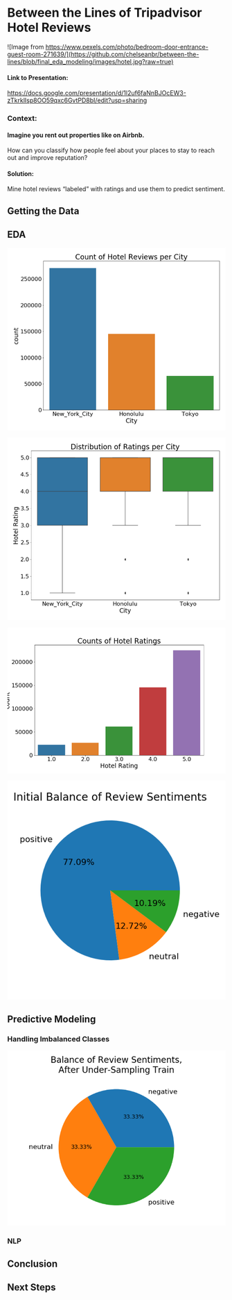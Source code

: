 # Between the Lines of Tripadvisor Hotel Reviews
![Image from https://www.pexels.com/photo/bedroom-door-entrance-guest-room-271639/](https://github.com/chelseanbr/between-the-lines/blob/final_eda_modeling/images/hotel.jpg?raw=true)
#### Link to Presentation: 
https://docs.google.com/presentation/d/1l2uf6faNnBJOcEW3-zTkrklIsp8OO59qxc6GvtPD8bI/edit?usp=sharing

### Context:
#### Imagine you rent out properties like on Airbnb.
How can you classify how people feel about your places to stay to reach out and improve reputation?

#### Solution: 
Mine hotel reviews “labeled” with ratings and use them to predict sentiment.



## Getting the Data


## EDA
![countplot_reviews_byCity_full.png](https://github.com/chelseanbr/between-the-lines/blob/final_eda_modeling/images/countplot_reviews_byCity_full.png)

![boxplt_ratings_byCity_full.png](https://github.com/chelseanbr/between-the-lines/blob/final_eda_modeling/images/boxplt_ratings_byCity_full.png)

![countplot_ratings_full.png](https://github.com/chelseanbr/between-the-lines/blob/final_eda_modeling/images/countplot_ratings_full.png)

![pie_sentiments_full.png](https://github.com/chelseanbr/between-the-lines/blob/final_eda_modeling/images/pie_sentiments_full.png)

## Predictive Modeling

### Handling Imbalanced Classes
![pie_sentiments_train_undersample.png](https://github.com/chelseanbr/between-the-lines/blob/final_eda_modeling/images/pie_sentiments_train_undersample.png)

### NLP


## Conclusion


## Next Steps

